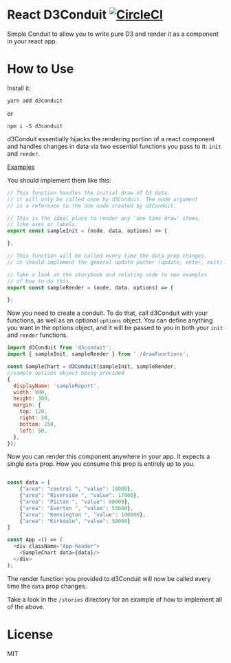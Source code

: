 # React D3Conduit [![CircleCI](https://circleci.com/gh/HMAN1911/d3Conduit/tree/master.svg?style=svg)](https://circleci.com/gh/HMAN1911/d3Conduit/tree/master)

Simple Conduit to allow you to write pure D3 and render it as a component in your react app.

# How to Use

Install it:

`yarn add d3conduit`

or

`npm i -S d3conduit`

d3Conduit essentially hijacks the rendering portion of a react component and handles changes in data via two essential functions you pass to it: `init` and `render`.

[Examples](https://hman1911.github.io/d3-conduit)

You should implement them like this:

```js
// This function handles the initial draw of D3 data.
// it will only be called once by d3Conduit. The node argument
// is a reference to the dom node created by d3Conduit.

// This is the ideal place to render any 'one time draw' items,
// like axes or labels.
export const sampleInit = (node, data, options) => {

};

// This function will be called every time the data prop changes.
// it should implement the general update patter (update, enter, exit).

// Take a look at the storybook and relating code to see examples
// of how to do this.
export const sampleRender = (node, data, options) => {

};
```

Now you need to create a conduit. To do that, call d3Conduit with your functions, as well as an optional `options` object. You can define anything you want in the options object, and it will be passed to you in both your `init` and `render` functions.

```js
import d3Conduit from 'd3conduit';
import { sampleInit, sampleRender } from './drawFunctions';

const SampleChart = d3Conduit(sampleInit, sampleRender, 
//sample options object being provided
{
  displayName: 'sampleReport',
  width: 800,
  height: 300,
  margin: {
    top: 120,
    right: 50,
    bottom: 150,
    left: 50,
  },
});
```

Now you can render this component anywhere in your app. It expects a single `data` prop. How you consume this prop is entirely up to you.

```js

const data = [
    {"area": "central ", "value": 18000},
    {"area": "Riverside ", "value": 17000},
    {"area": "Picton ", "value": 80000},
    {"area": "Everton ", "value": 55000},
    {"area": "Kensington ", "value": 100000},
    {"area": "Kirkdale", "value": 50000}
]

const App =() => (
  <div className="App-header">
    <SampleChart data={data}/>
  </div>
);
```

The render function you provided to d3Conduit will now be called every time the `data` prop changes.

Take a look in the `/stories` directory for an example of how to implement all of the above.

# License

MIT
